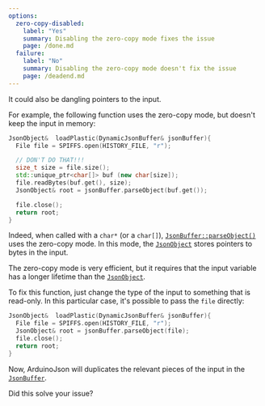 ```yaml
---
options:
  zero-copy-disabled:
    label: "Yes"
    summary: Disabling the zero-copy mode fixes the issue
    page: /done.md
  failure:
    label: "No"
    summary: Disabling the zero-copy mode doesn't fix the issue
    page: /deadend.md
---
```



It could also be dangling pointers to the input.

For example, the following function uses the zero-copy mode, but doesn't keep the input in memory:

```c++
JsonObject&  loadPlastic(DynamicJsonBuffer& jsonBuffer){
  File file = SPIFFS.open(HISTORY_FILE, "r");

  // DON'T DO THAT!!!
  size_t size = file.size();
  std::unique_ptr<char[]> buf (new char[size]);
  file.readBytes(buf.get(), size);
  JsonObject& root = jsonBuffer.parseObject(buf.get());

  file.close();
  return root;
}
```

Indeed, when called with a `char*` (or a `char[]`), [`JsonBuffer::parseObject()`](/v5/api/jsonbuffer/parseobject/) uses the zero-copy mode. In this mode, the [`JsonObject`](/v5/api/jsonobject/) stores pointers to bytes in the input.

The zero-copy mode is very efficient, but it requires that the input variable has a longer lifetime than the [`JsonObject`](/v5/api/jsonobject/).

To fix this function, just change the type of the input to something that is read-only.
In this particular case, it's possible to pass the `file` directly:

```c++
JsonObject&  loadPlastic(DynamicJsonBuffer& jsonBuffer){
  File file = SPIFFS.open(HISTORY_FILE, "r");
  JsonObject& root = jsonBuffer.parseObject(file);
  file.close();
  return root;
}
```

Now, ArduinoJson will duplicates the relevant pieces of the input in the [`JsonBuffer`](/v5/api/jsonbuffer/).

Did this solve your issue?
